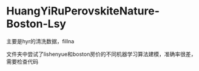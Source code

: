 # HuangYiRuPerovskiteNature-Boston-Lsy
主要是hyr的清洗数据，fillna

文件夹中尝试了lishenyue和boston房价的不同机器学习算法建模，准确率很差，需要检查代码
